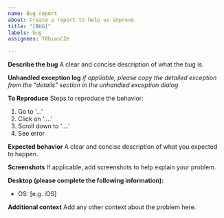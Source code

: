 ```yaml
---
name: Bug report
about: Create a report to help us improve
title: "[BUG]"
labels: bug
assignees: T0biasCZe

---
```


**Describe the bug**
A clear and concise description of what the bug is.

**Unhandled exception log**
*if appliable, please copy the detailed exception from the "details" section in the unhandled exception dialog*

**To Reproduce**
Steps to reproduce the behavior:
1. Go to '...'
2. Click on '....'
3. Scroll down to '....'
4. See error

**Expected behavior**
A clear and concise description of what you expected to happen.

**Screenshots**
If applicable, add screenshots to help explain your problem.

**Desktop (please complete the following information):**
 - OS: [e.g. iOS]

**Additional context**
Add any other context about the problem here.
